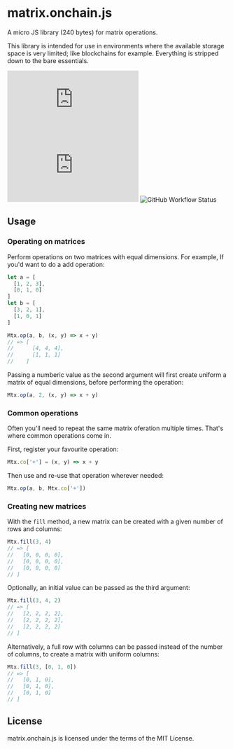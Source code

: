 # matrix.onchain.js
A micro JS library (240 bytes) for matrix operations.

This library is intended for use in environments where the available storage
space is very limited; like blockchains for example. Everything is stripped down
to the bare essentials.

![GitHub](https://img.shields.io/github/license/onchainjs/matrix.onchain.js)
![GitHub tag (latest SemVer)](https://img.shields.io/github/v/tag/onchainjs/matrix.onchain.js)
![GitHub Workflow Status](https://img.shields.io/github/workflow/status/onchainjs/matrix.onchain.js/matrix.onchain.js%20CI)

## Usage

### Operating on matrices
Perform operations on two matrices with equal dimensions. For example, If you'd
want to do a add operation:

```js
let a = [
  [1, 2, 3],
  [0, 1, 0]
]
let b = [
  [3, 2, 1],
  [1, 0, 1]
]

Mtx.op(a, b, (x, y) => x + y)
// => [
//      [4, 4, 4],
//      [1, 1, 1]
//    ]
```

Passing a numberic value as the second argument will first create uniform a
matrix of equal dimensions, before performing the operation:

```js
Mtx.op(a, 2, (x, y) => x + y)
```

### Common operations
Often you'll need to repeat the same matrix oferation multiple times. That's
where common operations come in.

First, register your favourite operation:

```js
Mtx.co['+'] = (x, y) => x + y
```

Then use and re-use that operation wherever needed:

```js
Mtx.op(a, b, Mtx.co['+'])
```

### Creating new matrices
With the `fill` method, a new matrix can be created with a given number of rows
and columns:

```js
Mtx.fill(3, 4)
// => [
//   [0, 0, 0, 0],
//   [0, 0, 0, 0],
//   [0, 0, 0, 0]
// ]
```

Optionally, an initial value can be passed as the third argument:

```js
Mtx.fill(3, 4, 2)
// => [
//   [2, 2, 2, 2],
//   [2, 2, 2, 2],
//   [2, 2, 2, 2]
// ]
```

Alternatively, a full row with columns can be passed instead of the number of 
columns, to create a matrix with uniform columns:

```js
Mtx.fill(3, [0, 1, 0])
// => [
//   [0, 1, 0],
//   [0, 1, 0],
//   [0, 1, 0]
// ]
```

## License
matrix.onchain.js is licensed under the terms of the MIT License.
